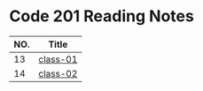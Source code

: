 # Code 201 Reading Notes



|NO. | Title  | 
|---|---|
|13|[class-01](class-01.md)|
|14|[class-02](class-02.md)|